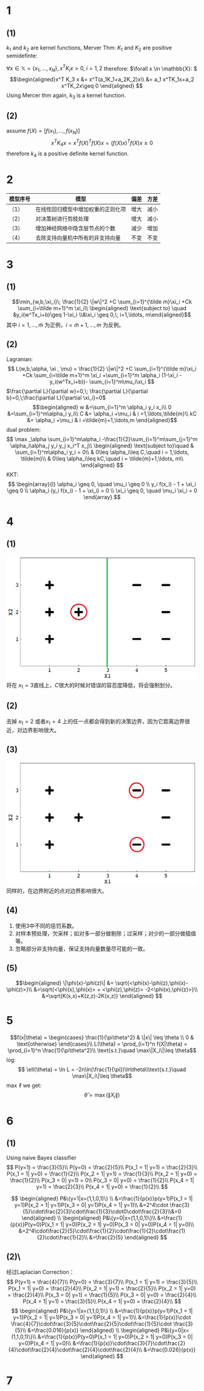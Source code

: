 # 1
## (1)
$k_1$ and $k_2$ are kernel functions, Merver Thm: $K_1$ and $K_2$ are positive semidefinte: 

$\forall x\in \mathbb{X} = \{x_1,\ldots, x_N\}, x^TK_i x > 0 ,\;i=1,2$
therefore:
$\forall x \in \mathbb{X}: $
$$\begin{aligned}x^T K_3 x &= x^T(a_1K_1+a_2K_2)x\\
&= a_1 x^TK_1x+a_2 x^TK_2x\geq 0
\end{aligned}
$$
Using Mercer thm again, $k_3$ is a kernel function.

## (2)
assume $f(X)=[f(x_1),\ldots,f(x_N)]$
$$x^TK_4x = x^Tf(X)^Tf(X)x = (f(X)x)^Tf(X)x \geq 0$$
therefore $k_4$ is a positive definite kernel function.

# 2

|模型序号|模型 |偏差 |方差|
| -------- | -------- | -------- |-----|
|（1）| 在线性回归模型中增加权重的正则化项|增大|减小|
|（2）|对决策树进行剪枝处理|增大|减小|
|（3）| 增加神经网络中隐含层节点的个数|减少|增加|
|（4）| 去除支持向量机中所有的非支持向量|不变|不变|

# 3
## (1)
$$\min_{w,b,\xi_i}\; \frac{1}{2} \|w\|^2 +C \sum_{i=1}^{\tilde m}\xi_i +Ck \sum_{i=\tilde m+1}^m \xi_i\\ 
\begin{aligned}  \text{subject to} \quad &y_i(w^Tx_i+b)\geq 1-\xi_i \\&\xi_i \geq 0,\; i=1,\ldots, m\end{aligned}$$
其中 $i = 1,\ldots,\tilde m$ 为正例，$i = \tilde m+1,\ldots, m$ 为反例。

## (2)
Lagranian:
$$
L(w,b,\alpha, \xi , \mu) = \frac{1}{2} \|w\|^2 +C \sum_{i=1}^{\tilde m}\xi_i +Ck \sum_{i=\tilde m+1}^m \xi_i +\sum_{i=1}^m \alpha_i (1-\xi_i - y_i(w^Tx_i+b))- \sum_{i=1}^m\mu_i\xi_i
$$
$\frac{\partial L}{\partial w}=0,\; \frac{\partial L}{\partial b}=0,\;\frac{\partial L}{\partial \xi_i}=0$
$$\begin{aligned}
w &=\sum_{i=1}^m \alpha_i y_i x_i\\
0 &=\sum_{i=1}^m\alpha_i y_i\\
C &= \alpha_i +\mu_i & i =1,\ldots,\tilde{m}\\
kC &= \alpha_i +\mu_i & i =\tilde{m}+1,\ldots,m
\end{aligned}$$
dual problem:
$$
\max _\alpha \sum_{i=1}^m\alpha_i -\frac{1}{2}\sum_{i=1}^m\sum_{j=1}^m \alpha_i\alpha_j y_i y_j x_i^T x_j\\
\begin{aligned}
\text{subject to}\quad  & \sum_{i=1}^m\alpha_i y_i = 0\\
& 0\leq \alpha_i\leq C,\quad i = 1,\ldots, \tilde{m}\\
& 0\leq \alpha_i\leq kC,\quad i = \tilde{m}+1,\ldots, m\\
\end{aligned}
$$
KKT:
$$
\begin{array}{l}
\alpha_i \geq 0, \quad \mu_i \geq 0 \\
y_i f(x_i) - 1 + \xi_i \geq 0 \\
\alpha_i (y_i f(x_i) - 1 + \xi_i) = 0 \\
\xi_i \geq 0, \quad \mu_i \xi_i = 0
\end{array}
$$

# 4
## (1)
![](ML_1.png)
将在 $x_1 =3$直线上，$C$很大的时候对错误的容忍度降低，将会强制划分。
## (2)
去掉 $x_1 = 2$ 或者$x_1 = 4$ 上的任一点都会得到新的决策边界，因为它距离边界很近，对边界影响很大。
## (3)
![](ML_2.png)
同样的，在边界附近的点对边界影响很大。
## (4)
1. 使用3中不同的惩罚系数。
2. 对样本预处理，欠采样；如对多一部分做剔除；过采样；对少的一部分做插值等。
3. 忽略部分非支持向量，保证支持向量数量尽可能的一致。
## (5)
$$\begin{aligned}
\|\phi(x)-\phi(z)\| &= \sqrt{<\phi(x)-\phi(z),\phi(x)-\phi(z)>}\\
&=\sqrt{<\phi(x),\phi(x)> + <\phi(z),\phi(z)> -2<\phi(x),\phi(z)>}\\
&=\sqrt{K(x,x)+K(z,z)-2K(x,z)}
\end{aligned}
$$

# 5
$$f(x|\theta) = 
\begin{cases} 
\frac{1}{\pi\theta^2} & \|x\| \leq \theta \\ 
0 & \text{otherwise} 
\end{cases}\\
L(\theta) = \prod_{i=1}^n f(X|\theta) = \prod_{i=1}^n \frac{1}{\pi\theta^2}\\
\text{s.t.}\quad \max\|X_i\|\leq \theta$$
log:
$$
\ell(\theta) = \ln L = -2n\ln(\frac{1}{\pi})\ln\theta\\\text{s.t.}\quad \max\|X_i\|\leq \theta$$
$\max \;\ell$ we get:
$$\hat\theta =  \max(\|X_i\|)$$

# 6
## (1)
Using naive Bayes classifier
$$
P(y=1) = \frac{3}{5}\\
P(y=0) = \frac{2}{5}\\
P(x_1 = 1| y=1) = \frac{2}{3}\\
P(x_1 = 1| y=0) = \frac{1}{2}\\
P(x_2 = 1| y=1) = \frac{1}{3}\\
P(x_2 = 1| y=0) = \frac{1}{2}\\
P(x_3 = 0| y=1) = 0\\
P(x_3 = 0| y=0) = \frac{1}{2}\\
P(x_4 = 1| y=1) = \frac{2}{3}\\
P(x_4 = 1| y=0) = \frac{1}{2}\\
$$

$$
\begin{aligned}
P&\{y=1|x=(1,1,0,1)\} \\
&=\frac{1}{p(x)}p(y=1)P(x_1 = 1| y=1)P(x_2 = 1| y=1)P(x_3 = 0| y=1)P(x_4 = 1| y=1)\\
&=2^4\cdot \frac{3}{5}\cdot\frac{2}{3}\cdot\frac{1}{3}\cdot0\cdot\frac{2}{3}\\&=0
\end{aligned}
\\
\begin{aligned}
P&\{y=0|x=(1,1,0,1)\}\\
&=\frac{1}{p(x)}P(y=0)P(x_1 = 1| y=0)P(x_2 = 1| y=0)P(x_3 = 0| y=0)P(x_4 = 1| y=0)\\
&=2^4\cdot\frac{2}{5}\cdot\frac{1}{2}\cdot\frac{1}{2}\cdot\frac{1}{2}\cdot\frac{1}{2}\\
&=\frac{2}{5}
\end{aligned}
$$
## (2)\
经过Laplacian Correction：
$$
P(y=1) = \frac{4}{7}\\
P(y=0) = \frac{3}{7}\\
P(x_1 = 1| y=1) = \frac{3}{5}\\
P(x_1 = 1| y=0) = \frac{2}{4}\\
P(x_2 = 1| y=1) = \frac{2}{5}\\
P(x_2 = 1| y=0) = \frac{2}{4}\\
P(x_3 = 0| y=1) = \frac{1}{5}\\
P(x_3 = 0| y=0) = \frac{2}{4}\\
P(x_4 = 1| y=1) = \frac{3}{5}\\
P(x_4 = 1| y=0) = \frac{2}{4}\\
$$
$$
\begin{aligned}
P&\{y=1|x=(1,1,0,1)\} \\
&=\frac{1}{p(x)}p(y=1)P(x_1 = 1| y=1)P(x_2 = 1| y=1)P(x_3 = 0| y=1)P(x_4 = 1| y=1)\\
&=\frac{1}{p(x)}\cdot \frac{4}{7}\cdot\frac{3}{5}\cdot\frac{2}{5}\cdot\frac{1}{5}\cdot \frac{3}{5}\\
&=\frac{0.016}{p(x)}
\end{aligned}
\\
\begin{aligned}
P&\{y=0|x=(1,1,0,1)\}\\
&=\frac{1}{p(x)}P(y=0)P(x_1 = 1| y=0)P(x_2 = 1| y=0)P(x_3 = 0| y=0)P(x_4 = 1| y=0)\\
&=\frac{1}{p(x)}\cdot\frac{3}{7}\cdot\frac{2}{4}\cdot\frac{2}{4}\cdot\frac{2}{4}\cdot\frac{2}{4}\\
&=\frac{0.026}{p(x)}
\end{aligned}
$$

# 7